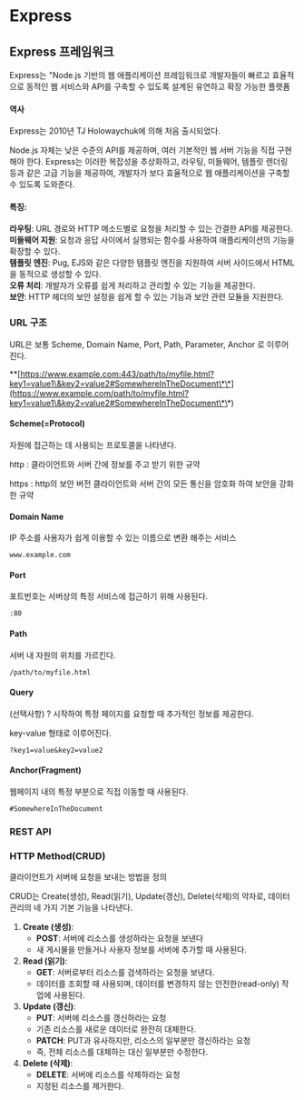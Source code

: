# Express

## Express 프레임워크

Express는 "Node.js 기반의 웹 애플리케이션 프레임워크로 개발자들이 빠르고 효율적으로 동적인 웹 서비스와 API를 구축할 수 있도록 설계된 유연하고 확장 가능한 플랫폼

#### 역사

Express는 2010년 TJ Holowaychuk에 의해 처음 출시되었다.

Node.js 자체는 낮은 수준의 API를 제공하며, 여러 기본적인 웹 서버 기능을 직접 구현 해야 한다. Express는 이러한 복잡성을 추상화하고, 라우팅, 미들웨어, 템플릿 렌더링 등과 같은 고급 기능을 제공하여, 개발자가 보다 효율적으로 웹 애플리케이션을 구축할 수 있도록 도와준다.

#### 특징:

**라우팅**: URL 경로와 HTTP 메소드별로 요청을 처리할 수 있는 간결한 API를 제공한다.\
**미들웨어 지원**: 요청과 응답 사이에서 실행되는 함수를 사용하여 애플리케이션의 기능을 확장할 수 있다.\
**템플릿 엔진**: Pug, EJS와 같은 다양한 템플릿 엔진을 지원하여 서버 사이드에서 HTML을 동적으로 생성할 수 있다.\
**오류 처리**: 개발자가 오류를 쉽게 처리하고 관리할 수 있는 기능을 제공한다.\
**보안**: HTTP 헤더의 보안 설정을 쉽게 할 수 있는 기능과 보안 관련 모듈을 지원한다.

### URL 구조

URL은 보통 Scheme, Domain Name, Port, Path, Parameter, Anchor 로 이루어진다.

\*\*[https://www.example.com:443/path/to/myfile.html?key1=value1\&key2=value2#SomewhereInTheDocument\*\*](https://www.example.com/path/to/myfile.html?key1=value1\&key2=value2#SomewhereInTheDocument\*\*)

#### Scheme(=Protocol)

자원에 접근하는 데 사용되는 프로토콜을 나타낸다.

http : 클라이언트와 서버 간에 정보를 주고 받기 위한 규약

https : http의 보안 버전 클라이언트와 서버 간의 모든 통신을 암호화 하여 보안을 강화한 규약

#### Domain Name

IP 주소를 사용자가 쉽게 이용할 수 있는 이름으로 변환 해주는 서비스

`www.example.com`

#### Port

포트번호는 서버상의 특정 서비스에 접근하기 위해 사용된다.

`:80`

#### Path

서버 내 자원의 위치를 가르킨다.

`/path/to/myfile.html`

#### Query

(선택사항) ? 시작하여 특정 페이지를 요청할 때 추가적인 정보를 제공한다.

key-value 형태로 이루어진다.

`?key1=value&key2=value2`

#### Anchor(Fragment)

웹페이지 내의 특정 부분으로 직접 이동할 때 사용된다.

`#SomewhereInTheDocument`

### REST API

### HTTP Method(CRUD)

클라이언트가 서버에 요청을 보내는 방법을 정의

CRUD는 Create(생성), Read(읽기), Update(갱신), Delete(삭제)의 약자로, 데이터 관리의 네 가지 기본 기능을 나타낸다.

1. **Create (생성)**:
   * **POST**: 서버에 리소스를 생성하라는 요청을 보낸다
   * 새 게시물을 만들거나 사용자 정보를 서버에 추가할 때 사용된다.
2. **Read (읽기)**:
   * **GET**: 서버로부터 리소스를 검색하라는 요청을 보낸다.
   * 데이터를 조회할 때 사용되며, 데이터를 변경하지 않는 안전한(read-only) 작업에 사용된다.
3. **Update (갱신)**:
   * **PUT**: 서버에 리소스를 갱신하라는 요청
   * 기존 리소스를 새로운 데이터로 완전히 대체한다.
   * **PATCH**: PUT과 유사하지만, 리소스의 일부분만 갱신하라는 요청
   * 즉, 전체 리소스를 대체하는 대신 일부분만 수정한다.
4. **Delete (삭제)**:
   * **DELETE**: 서버에 리소스를 삭제하라는 요청
   * 지정된 리소스를 제거한다.
